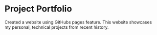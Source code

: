 # Project Portfolio
Created a website using GitHubs pages feature. This website showcases my personal, technical projects from recent history.
